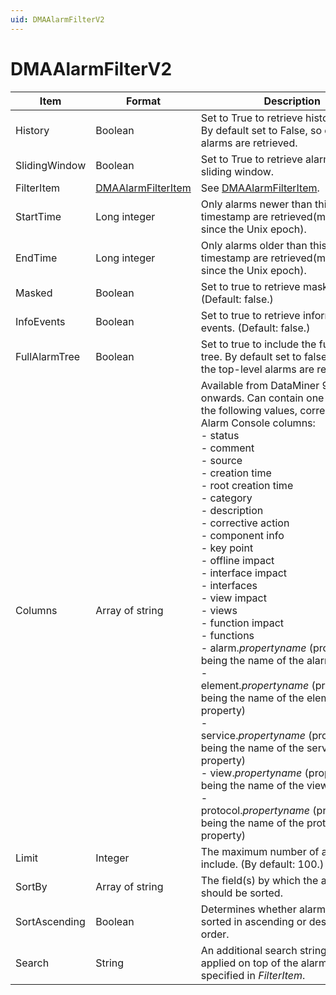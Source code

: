 ```yaml
---
uid: DMAAlarmFilterV2
---
```


# DMAAlarmFilterV2

| Item | Format | Description |
|--|--|--|
| History | Boolean | Set to True to retrieve history alarms. By default set to False, so only active alarms are retrieved. |
| SlidingWindow | Boolean | Set to True to retrieve alarms in a sliding window. |
| FilterItem |  [DMAAlarmFilterItem](xref:DMAAlarmFilterItem) | See [DMAAlarmFilterItem](xref:DMAAlarmFilterItem). |
| StartTime | Long integer | Only alarms newer than this UTC timestamp are retrieved(milliseconds since the Unix epoch). |
| EndTime | Long integer | Only alarms older than this UTC timestamp are retrieved(milliseconds since the Unix epoch). |
| Masked | Boolean | Set to true to retrieve masked alarms. (Default: false.) |
| InfoEvents | Boolean | Set to true to retrieve information events. (Default: false.) |
| FullAlarmTree | Boolean | Set to true to include the full alarm tree. By default set to false, so only the top-level alarms are retrieved. |
| Columns | Array of string | Available from DataMiner 9.5.7 onwards. Can contain one or more of the following values, corresponding to Alarm Console columns: <br> -  status<br> -  comment<br> -  source<br> -  creation time<br> -  root creation time<br> -  category<br> -  description<br> -  corrective action<br> -  component info<br> -  key point<br> -  offline impact<br> -  interface impact<br> -  interfaces<br> -  view impact<br> -  views<br> -  function impact<br> -  functions<br> -  alarm.*propertyname* (propertyname being the name of the alarm property)<br> -  element.*propertyname* (propertyname being the name of the element property)<br> -  service.*propertyname* (propertyname being the name of the service property)<br> -  view.*propertyname* (propertyname being the name of the view property)<br> -  protocol.*propertyname* (propertyname being the name of the protocol property) |
| Limit | Integer | The maximum number of alarms to include. (By default: 100.) |
| SortBy | Array of string | The field(s) by which the alarms should be sorted. |
| SortAscending | Boolean | Determines whether alarms should be sorted in ascending or descending order. |
| Search | String | An additional search string that will be applied on top of the alarm filter specified in *FilterItem*. |
